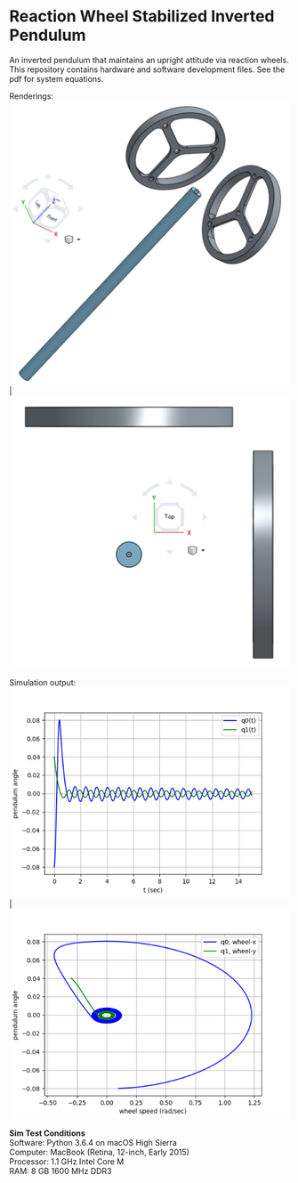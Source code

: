 # Reaction Wheel Stabilized Inverted Pendulum
An inverted pendulum that maintains an upright attitude via reaction wheels. This repository
contains hardware and software development files. See the pdf for system equations.

Renderings:
![alt text](sim/images/system_angle.png) | ![alt text](sim/images/system_top.png)

Simulation output:
![alt text](sim/images/time_series_default.png) | ![alt text](sim/images/parametric_default.png)

**Sim Test Conditions**<br />
Software: Python 3.6.4 on macOS High Sierra<br />
Computer: MacBook (Retina, 12-inch, Early 2015)<br />
Processor: 1.1 GHz Intel Core M<br />
RAM: 8 GB 1600 MHz DDR3<br />
